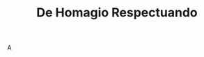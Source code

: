 ---
title: De Homagio Respectuando
letter: D
permalink: "/definitions/bld-de-homagio-respectuando.html"
body: A
published_at: '2018-07-07'
source: Black's Law Dictionary 2nd Ed (1910)
layout: post
---